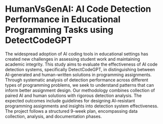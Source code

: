 # HumanVsGenAI: AI Code Detection Performance in Educational Programming Tasks using DetectCodeGPT

The widespread adoption of AI coding tools in educational settings has created new challenges in assessing student work and maintaining academic integrity. This study aims to evaluate the effectiveness of AI code detection systems, specifically DetectCodeGPT, in distinguishing between AI-generated and human-written solutions in programming assignments. Through systematic analysis of detection performance across different types of programming problems, we seek to understand patterns that can inform better assignment design. Our methodology combines collection of paired AI and human solutions with rigorous detection analysis. The expected outcomes include guidelines for designing AI-resistant programming assignments and insights into detection system effectiveness. The project follows a structured 9-week plan, encompassing data collection, analysis, and documentation phases.
